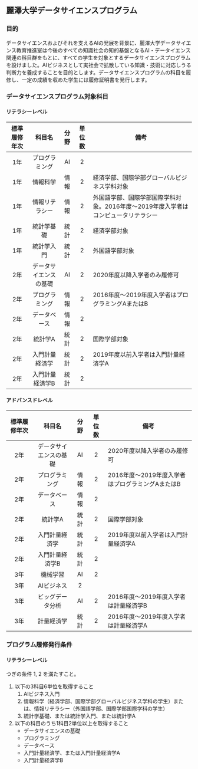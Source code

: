 ## 麗澤大学データサイエンスプログラム

### 目的
データサイエンスおよびそれを支えるAIの発展を背景に、麗澤大学データサイエンス教育推進室は今後のすべての知識社会の知的基盤となるAI・データイエンス関連の科目群をもとに、すべての学生を対象とするデータサイエンスプログラムを設けました。AIビジネスとして実社会で拡散している知識・技術に対応しうる判断力を養成することを目的とします。データサイエンスプログラムの科目を履修し、一定の成績を収めた学生には履修証明書を発行します。

### データサイエンスプログラム対象科目
#### リテラシーレベル

|標準履修年次|科目名|分野|単位数|備考|
|:---:|:---:|:---:|:---:|---|
|1年|プログラミング|AI|2||
|1年|情報科学|情報|2|経済学部、国際学部グローバルビジネス学科対象 |
|1年|情報リテラシー|情報|2|外国語学部、国際学部国際学科対象。2016年度～2019年度入学者はコンピュータリテラシー|
|1年|統計学基礎|統計|2|経済学部対象|
|1年|統計学入門|統計|2|外国語学部対象|
|2年|データサイエンスの基礎|AI|2|2020年度以降入学者のみ履修可|
|2年|プログラミング|情報|2|2016年度～2019年度入学者はプログラミングAまたはB |
|2年|データベース|情報|2||
|2年|統計学A|統計|2|国際学部対象|
|2年|入門計量経済学|統計|2|2019年度以前入学者は入門計量経済学A|
|2年|入門計量経済学B|統計|2||

#### アドバンスドレベル
|標準履修年次|科目名|分野|単位数|備考|
|:---:|:---:|:---:|:---:|---|
|2年|データサイエンスの基礎|AI|2|2020年度以降入学者のみ履修可|
|2年|プログラミング|情報|2|2016年度～2019年度入学者はプログラミングAまたはB |
|2年|データベース|情報|2||
|2年|統計学A|統計|2|国際学部対象|
|2年|入門計量経済学|統計|2|2019年度以前入学者は入門計量経済学A|
|2年|入門計量経済学B|統計|2||
|3年|機械学習|AI|2||
|3年|AIビジネス|2||
|3年|ビッグデータ分析|AI|2|2016年度～2019年度入学者は計量経済学B|
|3年|計量経済学|統計|2|2016年度～2019年度入学者は計量経済学A|

### プログラム履修発行条件
#### リテラシーレベル
つぎの条件 1, 2 を満たすこと。
1. 以下の3科目6単位を取得すること
    1. AIビジネス入門
    1. 情報科学（経済学部、国際学部グローバルビジネス学科の学生）または、情報リテラシー（外国語学部、国際学部国際学科の学生）
    1. 統計学基礎、または統計学入門、または統計学A
2.  以下の科目のうち1科目2単位以上を取得すること
    - データサイエンスの基礎
    - プログラミング
    - データベース
    - 入門計量経済学、または入門計量経済学A
    - 入門計量経済学B

